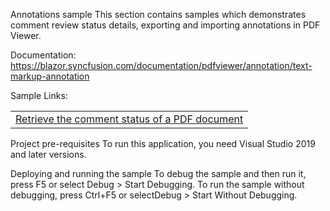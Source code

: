 Annotations sample
This section contains samples which demonstrates comment review status details, exporting and importing annotations in PDF Viewer.

Documentation: https://blazor.syncfusion.com/documentation/pdfviewer/annotation/text-markup-annotation

Sample Links:
<table>
 <tr>
  <td><a href="Annotations/Retrieve the comment status">Retrieve the comment status of a PDF document</a></td>
 </tr>                                  
</table>

Project pre-requisites
To run this application, you need Visual Studio 2019 and later versions.

Deploying and running the sample
To debug the sample and then run it, press F5 or select Debug > Start Debugging. To run the sample without debugging, press Ctrl+F5 or selectDebug > Start Without Debugging.